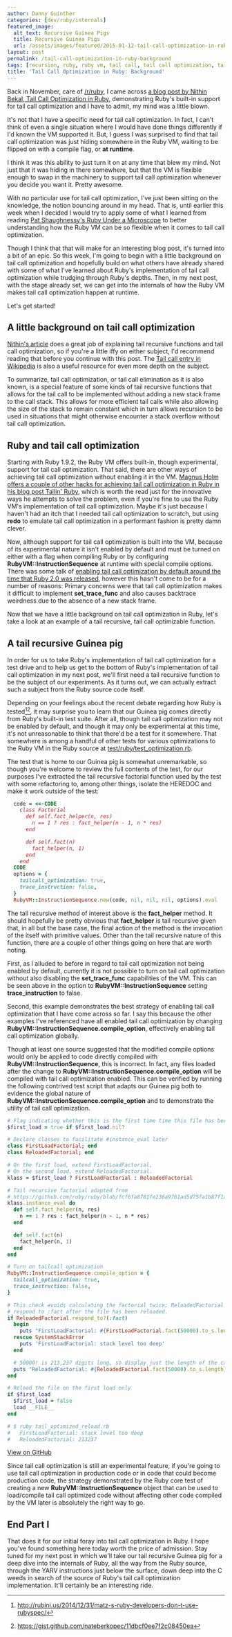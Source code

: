 ```yaml
---
author: Danny Guinther
categories: [dev/ruby/internals]
featured_image:
  alt_text: Recursive Guinea Pigs
  title: Recursive Guinea Pigs
  url: /assets/images/featured/2015-01-12-tail-call-optimization-in-ruby-background.jpg
layout: post
permalink: /tail-call-optimization-in-ruby-background
tags: [recursion, ruby, ruby vm, tail call, tail call optimization, tail recursion, tail recursive]
title: 'Tail Call Optimization in Ruby: Background'
---
```

Back in November, care of [/r/ruby](https://www.reddit.com/r/ruby), I came
across [a blog post by Nithin Bekal, Tail Call Optimization in
Ruby](http://nithinbekal.com/posts/ruby-tco/), demonstrating Ruby's built-in
support for tail call optimization and I have to admit, my mind was a little
blown.

It's not that I have a specific need for tail call optimization. In fact,
I can't think of even a single situation where I would have done
things differently if I'd known the VM supported it. But, I guess I was
surprised to find that tail call optimization was just hiding somewhere in the
Ruby VM, waiting to be flipped on with a compile flag, or **at runtime**.

I think it was this ability to just turn it on at any time that blew my mind.
Not just that it was hiding in there somewhere, but that the VM is flexible
enough to swap in the machinery to support tail call optimization whenever you
decide you want it. Pretty awesome.

With no particular use for tail call optimization, I've just been sitting on the
knowledge, the notion bouncing around in my head. That is, until earlier
this week when I decided I would try to apply some of what I learned from reading
[Pat Shaughnessy's Ruby Under a Microscope](http://patshaughnessy.net/ruby-under-a-microscope)
to better understanding how the Ruby VM can be so flexible when it comes to tail
call optimization.

Though I think that that will make for an interesting blog post, it's turned into a
bit of an epic. So this week, I'm going to begin with a little background on
tail call optimization and hopefully build on what others have already shared
with some of what I've learned about Ruby's implementation of tail call
optimization while trudging through Ruby's depths. Then, in my next post, with
the stage already set, we can get into the internals of how the Ruby VM makes
tail call optimization happen at runtime.

Let's get started!

## A little background on tail call optimization
[Nithin's article](http://nithinbekal.com/posts/ruby-tco/) does a great job of
explaining tail recursive functions and tail call optimization, so if you're a
little iffy on either subject, I'd recommend reading that before you continue
with this post. The [Tail call entry in Wikipedia](https://en.wikipedia.org/wiki/Tail_call)
is also a useful resource for even more depth on the subject.

To summarize, tail call optimization, or tail call elimination as it is also
known, is a special feature of some kinds of tail recursive functions that
allows for the tail call to be implemented without adding a new stack frame to
the call stack. This allows for more efficient tail calls while also
allowing the size of the stack to remain constant which in turn allows recursion
to be used in situations that might otherwise encounter a stack overflow without
tail call optimization.

## Ruby and tail call optimization
Starting with Ruby 1.9.2, the Ruby VM offers built-in, though experimental,
support for tail call optimization. That said, there are other ways of achieving
tail call optimization without enabling it in the VM. [Magnus Holm offers a
couple of other hacks for achieving tail call optimization in Ruby in his blog post
Tailin' Ruby](http://timelessrepo.com/tailin-ruby), which is worth the read
just for the innovative ways he attempts to solve the problem, even if you're
fine to use the Ruby VM's implementation of tail call optimization. Maybe it's
just because I haven't had an itch that I needed tail call optimization to
scratch, but using **redo** to emulate tail call optimization in a performant
fashion is pretty damn clever.

Now, although support for tail call optimization is built into the VM, because
of its experimental nature it isn't enabled by default and must be turned on
either with a flag when compiling Ruby or by configuring
**RubyVM::InstructionSequence** at runtime with special compile options. There
was some talk of [enabling tail call optimization by default around the time
that Ruby 2.0 was released](https://bugs.ruby-lang.org/issues/6602), however
this hasn't come to be for a number of reasons: Primary concerns were that tail
call optimization makes it difficult to implement **set_trace_func** and also
causes backtrace weirdness due to the absence of a new stack frame.

Now that we have a little background on tail call optimization in Ruby, let's
take a look at an example of a tail recursive, tail call optimizable function.

## A tail recursive Guinea pig
In order for us to take Ruby's implementation of tail call optimization for a
test drive and to help us get to the bottom of Ruby's implementation of tail
call optimization in my next post, we'll first need a tail recursive function to
be the subject of our experiments. As it turns out, we can actually extract such
a subject from the Ruby source code itself.

Depending on your feelings about the recent debate regarding how Ruby is
tested[^1][^2], it may surprise you to learn that our Guinea pig comes directly
from Ruby's built-in test suite. After all, though tail call optimization may
not be enabled by default, and though it may only be experimental at this time,
it's not unreasonable to think that there'd be a test for it somewhere. That
somewhere is among a handful of other tests for various optimizations to the
Ruby VM in the Ruby source at [test/ruby/test_optimization.rb](https://github.com/ruby/ruby/blob/fcf6fa8781fe236a9761ad5d75fa1b87f1afeea2/test/ruby/test_optimization.rb#L213).

The test that is home to our Guinea pig is somewhat unremarkable, so though
you're welcome to review the full contents of the test, for our purposes I've
extracted the tail recursive factorial function used by the test with some
refactoring to, among other things, isolate the HEREDOC and make it work outside
of the test:

```ruby
  code = <<-CODE
    class Factorial
      def self.fact_helper(n, res)
        n == 1 ? res : fact_helper(n - 1, n * res)
      end

      def self.fact(n)
        fact_helper(n, 1)
      end
    end
  CODE
  options = {
    tailcall_optimization: true,
    trace_instruction: false,
  }
  RubyVM::InstructionSequence.new(code, nil, nil, nil, options).eval
```

The tail recursive method of interest above is the **fact_helper** method. It
should hopefully be pretty obvious that **fact_helper** is tail recursive given
that, in all but the base case, the final action of the method is the invocation
of the itself with primitive values. Other than the tail recursive nature
of this function, there are a couple of other things going on here that are worth
noting.

First, as I alluded to before in regard to tail call optimization not being
enabled by default, currently it is not possible to turn on tail call
optimization without also disabling the **set_trace_func** capabilities of the VM.
This can be seen above in the option to **RubyVM::InstructionSequence** setting
**trace_instruction** to false.

Second, this example demonstrates the best strategy of enabling tail call
optimization that I have come across so far. I say this because the other
examples I've referenced have all enabled tail call optimization by changing
**RubyVM::InstructionSequence.compile_option**, effectively enabling tail call
optimization globally.

Though at least one source suggested that the modified compile options would only be
applied to code directly compiled with **RubyVM::InstructionSequence**, this is
incorrect. In fact, any files loaded after the change to
**RubyVM::InstructionSequence.compile_option** will be compiled with tail call
optimization enabled. This can be verified by running the following contrived
test script that adapts our Guinea pig both to evidence the global nature of
**RubyVM::InstructionSequence.compile_option** and to demonstrate the utility of
tail call optimization.

```ruby
# Flag indicating whether this is the first time time this file has been loaded
$first_load = true if $first_load.nil?

# Declare classes to facilitate #instance_eval later
class FirstLoadFactorial; end
class ReloadedFactorial; end

# On the first load, extend FirstLoadFactorial,
# On the second load, extend ReloadedFactorial.
klass = $first_load ? FirstLoadFactorial : ReloadedFactorial

# Tail recursive factorial adapted from
# https://github.com/ruby/ruby/blob/fcf6fa8781fe236a9761ad5d75fa1b87f1afeea2/test/ruby/test_optimization.rb#L213
klass.instance_eval do
  def self.fact_helper(n, res)
    n == 1 ? res : fact_helper(n - 1, n * res)
  end

  def self.fact(n)
    fact_helper(n, 1)
  end
end

# Turn on tailcall optimization
RubyVM::InstructionSequence.compile_option = {
  tailcall_optimization: true,
  trace_instruction: false,
}

# This check avoids calculating the factorial twice; ReloadedFactorial will only
# respond to :fact after the file has been reloaded.
if ReloadedFactorial.respond_to?(:fact)
  begin
    puts "FirstLoadFactorial: #{FirstLoadFactorial.fact(50000).to_s.length}"
  rescue SystemStackError
    puts 'FirstLoadFactorial: stack level too deep'
  end

  # 50000! is 213,237 digits long, so display just the length of the calculation
  puts "ReloadedFactorial: #{ReloadedFactorial.fact(50000).to_s.length}"
end

# Reload the file on the first load only
if $first_load
  $first_load = false
  load __FILE__
end

# $ ruby tail_optimized_reload.rb
#   FirstLoadFactorial: stack level too deep
#   ReloadedFactorial: 213237
```

[View on GitHub](https://github.com/tdg5/blog_snippets/blob/8cdc800e711f5270754e352b9f3458d7e429b87d/lib/blog_snippets/tail_call_optimization_in_ruby_internals/tail_optimized_reload.rb)

Since tail call optimization is still an experimental feature, if you're going
to use tail call optimization in production code or in code that could become
production code, the strategy demonstrated by the Ruby core test of creating a
new **RubyVM::InstructionSequence** object that can be used to load/compile tail
call optimized code without affecting other code compiled by the VM later is
absolutely the right way to go.

## End Part I
That does it for our initial foray into tail call optimization in Ruby. I hope
you've found something here today worth the price of admission. Stay tuned for
my next post in which we'll take our tail recursive Guinea pig for a deep dive into the
internals of Ruby, all the way from the Ruby source, through the YARV instructions
just below the surface, down deep into the C weeds in search of the source
of Ruby's tail call optimization implementation. It'll certainly be an
interesting ride.

[^1]: http://rubini.us/2014/12/31/matz-s-ruby-developers-don-t-use-rubyspec/
[^2]: https://gist.github.com/nateberkopec/11dbcf0ee7f2c08450ea
